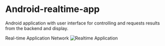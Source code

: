 # Android-realtime-app
Android application with user interface for controlling and requests results from the backend and display.

Real-time Application Network
![Realtime Application](https://user-images.githubusercontent.com/94983485/155288634-7b282d27-58ac-4da8-8f41-b5c9dc134be7.jpeg)
